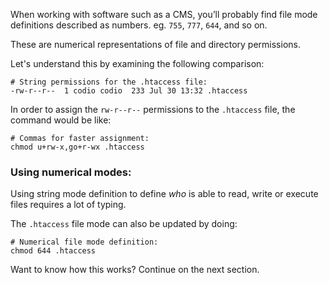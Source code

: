 When working with software such as a CMS, you’ll probably find file mode definitions described as numbers. eg. `755`, `777`, `644`, and so on.

These are numerical representations of file and directory permissions.

Let's understand this by examining the following comparison:

```
# String permissions for the .htaccess file:
-rw-r--r--  1 codio codio  233 Jul 30 13:32 .htaccess
```

In order to assign the `rw-r--r--` permissions to the `.htaccess` file, the command would be like:

```
# Commas for faster assignment:
chmod u+rw-x,go+r-wx .htaccess
```

### Using numerical modes:

Using string mode definition to define _who_ is able to read, write or execute files requires a lot of typing. 

The `.htaccess` file mode can also be updated by doing: 

```
# Numerical file mode definition:
chmod 644 .htaccess
```

Want to know how this works? Continue on the next section.